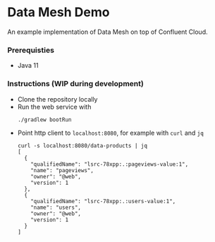 # Data Mesh Demo

An example implementation of Data Mesh on top of Confluent Cloud.

### Prerequisties
* Java 11

### Instructions (WIP during development)

* Clone the repository locally
* Run the web service with
   ```
   ./gradlew bootRun
   ```
 * Point http client to `localhost:8080`, for example with `curl` and `jq`
   ```
   curl -s localhost:8080/data-products | jq
   [
     {
       "qualifiedName": "lsrc-78xpp:.:pageviews-value:1",
       "name": "pageviews",
       "owner": "@web",
       "version": 1
     },
     {
       "qualifiedName": "lsrc-78xpp:.:users-value:1",
       "name": "users",
       "owner": "@web",
       "version": 1
     }
   ]
   ```